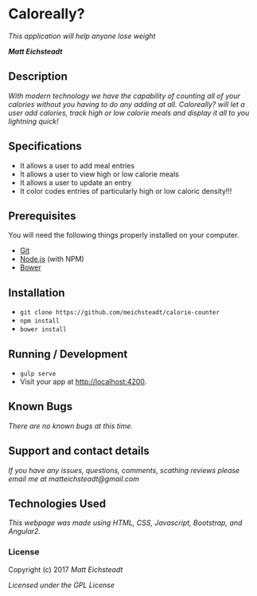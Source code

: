 # Caloreally?

_This application will help anyone lose weight_

_**Matt Eichsteadt**_

## Description

_With modern technology we have the capability of counting all of your calories without you having to do any adding at all. Caloreally? will let a user add calories, track high or low calorie meals and display it all to you lightning quick!_

## Specifications

* It allows a user to add meal entries
* It allows a user to view high or low calorie meals
* It allows a user to update an entry
* It color codes entries of particularly high or low caloric density!!!

## Prerequisites

You will need the following things properly installed on your computer.

* [Git](http://git-scm.com/)
* [Node.js](http://nodejs.org/) (with NPM)
* [Bower](http://bower.io/)

## Installation

* `git clone https://github.com/meichsteadt/calorie-counter`
* `npm install`
* `bower install`

## Running / Development

* `gulp serve`
* Visit your app at [http://localhost:4200](http://localhost:4200).

## Known Bugs

_There are no known bugs at this time._

## Support and contact details

_If you have any issues, questions, comments, scathing reviews please email me at matteichsteadt@gmail.com_

## Technologies Used

_This webpage was made using HTML, CSS, Javascript, Bootstrap, and Angular2._

### License

Copyright (c) 2017 _Matt Eichsteadt_

*Licensed under the GPL License*
